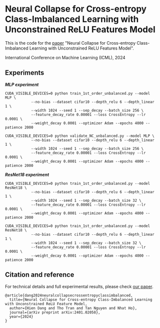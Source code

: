 # Neural Collapse for Cross-entropy Class-Imbalanced Learning with Unconstrained ReLU Features Model

This is the code for the [paper](https://arxiv.org/abs/2401.02058) "Neural Collapse for Cross-entropy Class-Imbalanced Learning with Unconstrained ReLU Features Model".

International Conference on Machine Learning (ICML), 2024

## Experiments
***MLP experiment***
```
CUDA_VISIBLE_DEVICES=0 python train_1st_order_unbalanced.py --model MLP \
            --no-bias --dataset cifar10 --depth_relu 6 --depth_linear 1 \
            --width 1024 --seed 1 --sep_decay --batch_size 256 \
            --feature_decay_rate 0.00001 --loss CrossEntropy --lr 0.0001 \
            --weight_decay 0.0001 --optimizer Adam --epochs 4000 --patience 2000

CUDA_VISIBLE_DEVICES=0 python validate_NC_unbalanced.py --model MLP \
            --no-bias --dataset cifar10 --depth_relu 6 --depth_linear 1 \
            --width 1024 --seed 1 --sep_decay --batch_size 256 \
            --feature_decay_rate 0.00001 --loss CrossEntropy --lr 0.0001 \
            --weight_decay 0.0001 --optimizer Adam --epochs 4000 --patience 2000
```
***ResNet18 experiment***
```
CUDA_VISIBLE_DEVICES=0 python train_1st_order_unbalanced.py --model ResNet18 \
            --no-bias --dataset cifar10 --depth_relu 6 --depth_linear 1 \
            --width 1024 --seed 1 --sep_decay --batch_size 32 \
            --feature_decay_rate 0.00001 --loss CrossEntropy --lr 0.0001 \
            --weight_decay 0.0001 --optimizer Adam --epochs 4000 --patience 2000

CUDA_VISIBLE_DEVICES=0 python train_1st_order_unbalanced.py --model ResNet18 \
            --no-bias --dataset cifar10 --depth_relu 6 --depth_linear 1 \
            --width 1024 --seed 1 --sep_decay --batch_size 32 \
            --feature_decay_rate 0.00001 --loss CrossEntropy --lr 0.0001 \
            --weight_decay 0.0001 --optimizer Adam --epochs 4000 --patience 2000
```
## Citation and reference 
For technical details and full experimental results, please check [our paper](https://arxiv.org/abs/2401.02058).
```
@article{dang2024neuralcollapsecrossentropyclassimbalanced,
  title={Neural Collapse for Cross-entropy Class-Imbalanced Learning with Unconstrained ReLU Feature Model,
  author={Hien Dang and Tho Tran and Tan Nguyen and Nhat Ho},
  journal={arXiv preprint arXiv:2401.02058},
  year={2024}
}
